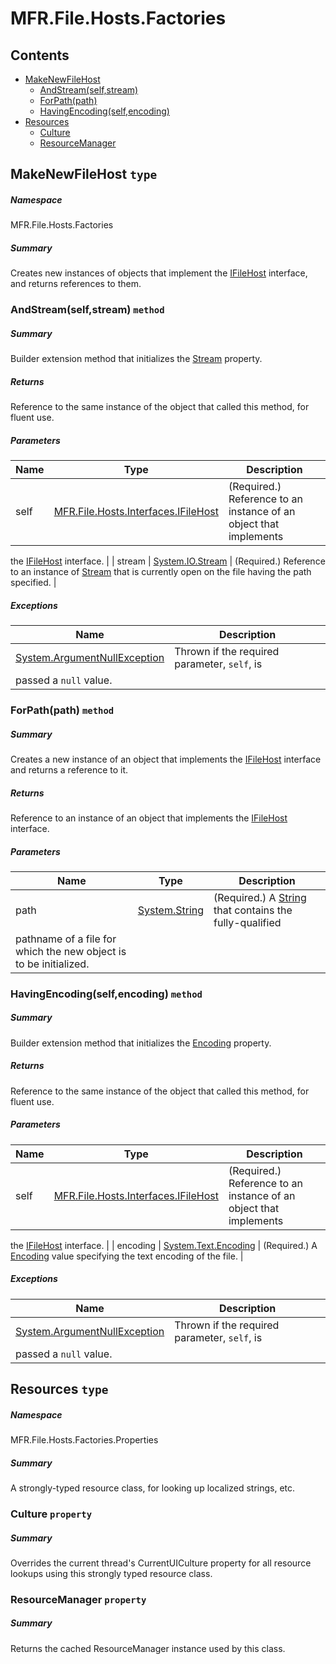 <a name='assembly'></a>
# MFR.File.Hosts.Factories

## Contents

- [MakeNewFileHost](#T-MFR-File-Hosts-Factories-MakeNewFileHost 'MFR.File.Hosts.Factories.MakeNewFileHost')
  - [AndStream(self,stream)](#M-MFR-File-Hosts-Factories-MakeNewFileHost-AndStream-MFR-File-Hosts-Interfaces-IFileHost,System-IO-Stream- 'MFR.File.Hosts.Factories.MakeNewFileHost.AndStream(MFR.File.Hosts.Interfaces.IFileHost,System.IO.Stream)')
  - [ForPath(path)](#M-MFR-File-Hosts-Factories-MakeNewFileHost-ForPath-System-String- 'MFR.File.Hosts.Factories.MakeNewFileHost.ForPath(System.String)')
  - [HavingEncoding(self,encoding)](#M-MFR-File-Hosts-Factories-MakeNewFileHost-HavingEncoding-MFR-File-Hosts-Interfaces-IFileHost,System-Text-Encoding- 'MFR.File.Hosts.Factories.MakeNewFileHost.HavingEncoding(MFR.File.Hosts.Interfaces.IFileHost,System.Text.Encoding)')
- [Resources](#T-MFR-File-Hosts-Factories-Properties-Resources 'MFR.File.Hosts.Factories.Properties.Resources')
  - [Culture](#P-MFR-File-Hosts-Factories-Properties-Resources-Culture 'MFR.File.Hosts.Factories.Properties.Resources.Culture')
  - [ResourceManager](#P-MFR-File-Hosts-Factories-Properties-Resources-ResourceManager 'MFR.File.Hosts.Factories.Properties.Resources.ResourceManager')

<a name='T-MFR-File-Hosts-Factories-MakeNewFileHost'></a>
## MakeNewFileHost `type`

##### Namespace

MFR.File.Hosts.Factories

##### Summary

Creates new instances of objects that implement the
[IFileHost](#T-MFR-File-Hosts-Interfaces-IFileHost 'MFR.File.Hosts.Interfaces.IFileHost') interface, and returns
references to them.

<a name='M-MFR-File-Hosts-Factories-MakeNewFileHost-AndStream-MFR-File-Hosts-Interfaces-IFileHost,System-IO-Stream-'></a>
### AndStream(self,stream) `method`

##### Summary

Builder extension method that initializes the
[Stream](#P-MFR-File-Hosts-Interfaces-IFileHost-Stream 'MFR.File.Hosts.Interfaces.IFileHost.Stream')
property.

##### Returns

Reference to the same instance of the object that called this
method, for fluent use.

##### Parameters

| Name | Type | Description |
| ---- | ---- | ----------- |
| self | [MFR.File.Hosts.Interfaces.IFileHost](#T-MFR-File-Hosts-Interfaces-IFileHost 'MFR.File.Hosts.Interfaces.IFileHost') | (Required.) Reference to an instance of an object that implements
the
[IFileHost](#T-MFR-File-Hosts-Interfaces-IFileHost 'MFR.File.Hosts.Interfaces.IFileHost')
interface. |
| stream | [System.IO.Stream](http://msdn.microsoft.com/query/dev14.query?appId=Dev14IDEF1&l=EN-US&k=k:System.IO.Stream 'System.IO.Stream') | (Required.) Reference to an instance of [Stream](http://msdn.microsoft.com/query/dev14.query?appId=Dev14IDEF1&l=EN-US&k=k:System.IO.Stream 'System.IO.Stream') that
is currently open on the file having the path specified. |

##### Exceptions

| Name | Description |
| ---- | ----------- |
| [System.ArgumentNullException](http://msdn.microsoft.com/query/dev14.query?appId=Dev14IDEF1&l=EN-US&k=k:System.ArgumentNullException 'System.ArgumentNullException') | Thrown if the required parameter, `self`, is
passed a `null` value. |

<a name='M-MFR-File-Hosts-Factories-MakeNewFileHost-ForPath-System-String-'></a>
### ForPath(path) `method`

##### Summary

Creates a new instance of an object that implements the
[IFileHost](#T-MFR-File-Hosts-Interfaces-IFileHost 'MFR.File.Hosts.Interfaces.IFileHost') interface and returns a
reference to it.

##### Returns

Reference to an instance of an object that implements the
[IFileHost](#T-MFR-File-Hosts-Interfaces-IFileHost 'MFR.File.Hosts.Interfaces.IFileHost') interface.

##### Parameters

| Name | Type | Description |
| ---- | ---- | ----------- |
| path | [System.String](http://msdn.microsoft.com/query/dev14.query?appId=Dev14IDEF1&l=EN-US&k=k:System.String 'System.String') | (Required.) A [String](http://msdn.microsoft.com/query/dev14.query?appId=Dev14IDEF1&l=EN-US&k=k:System.String 'System.String') that contains the fully-qualified
pathname of a file for which the new object is to be initialized. |

<a name='M-MFR-File-Hosts-Factories-MakeNewFileHost-HavingEncoding-MFR-File-Hosts-Interfaces-IFileHost,System-Text-Encoding-'></a>
### HavingEncoding(self,encoding) `method`

##### Summary

Builder extension method that initializes the [Encoding](#P-MFR-File-Hosts-Interfaces-IFileHost-Encoding 'MFR.File.Hosts.Interfaces.IFileHost.Encoding') property.

##### Returns

Reference to the same instance of the object that called this
method, for fluent use.

##### Parameters

| Name | Type | Description |
| ---- | ---- | ----------- |
| self | [MFR.File.Hosts.Interfaces.IFileHost](#T-MFR-File-Hosts-Interfaces-IFileHost 'MFR.File.Hosts.Interfaces.IFileHost') | (Required.) Reference to an instance of an object that implements
the
[IFileHost](#T-MFR-File-Hosts-Interfaces-IFileHost 'MFR.File.Hosts.Interfaces.IFileHost')
interface. |
| encoding | [System.Text.Encoding](http://msdn.microsoft.com/query/dev14.query?appId=Dev14IDEF1&l=EN-US&k=k:System.Text.Encoding 'System.Text.Encoding') | (Required.) A [Encoding](http://msdn.microsoft.com/query/dev14.query?appId=Dev14IDEF1&l=EN-US&k=k:System.Text.Encoding 'System.Text.Encoding') value specifying the text encoding of the file. |

##### Exceptions

| Name | Description |
| ---- | ----------- |
| [System.ArgumentNullException](http://msdn.microsoft.com/query/dev14.query?appId=Dev14IDEF1&l=EN-US&k=k:System.ArgumentNullException 'System.ArgumentNullException') | Thrown if the required parameter, `self`, is
passed a `null` value. |

<a name='T-MFR-File-Hosts-Factories-Properties-Resources'></a>
## Resources `type`

##### Namespace

MFR.File.Hosts.Factories.Properties

##### Summary

A strongly-typed resource class, for looking up localized strings, etc.

<a name='P-MFR-File-Hosts-Factories-Properties-Resources-Culture'></a>
### Culture `property`

##### Summary

Overrides the current thread's CurrentUICulture property for all
  resource lookups using this strongly typed resource class.

<a name='P-MFR-File-Hosts-Factories-Properties-Resources-ResourceManager'></a>
### ResourceManager `property`

##### Summary

Returns the cached ResourceManager instance used by this class.

